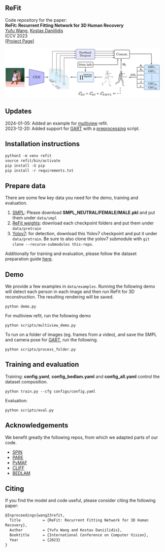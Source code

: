 ## ReFit
Code repository for the paper: \
**ReFit: Recurrent Fitting Network for 3D Human Recovery**  
[Yufu Wang](https://yufu-wang.github.io), [Kostas Daniilidis](https://www.cis.upenn.edu/~kostas/)\
ICCV 2023 \
[[Project Page](https://yufu-wang.github.io/refit_humans/)]

<img src="data/method.png" width="700">

## Updates
2024-01-05: Added an example for [multiview](scripts/multiview_demo.py) refit. <br>
2023-12-20: Added support for [GART](https://github.com/JiahuiLei/GART) with a [preprocessing](scripts/process_folder.py) script.<br>

## Installation instructions
```
python3 -m venv refit
source refit/bin/activate
pip install -U pip
pip install -r requirements.txt
```

## Prepare data
There are some few key data you need for the demo, training and evaluation.
1. [SMPL](https://smpl.is.tue.mpg.de): Please download <strong>SMPL_NEUTRAL/FEMALE/MALE.pkl</strong> and put them under `data/smpl`
2. [ReFit weights](https://drive.google.com/drive/folders/1B5V_CiCxwmsnJBGJJjJiLqcRHA6glWxx?usp=share_link): download each checkpoint folders and put them under `data/pretrain`
3. [Yolov7](https://github.com/WongKinYiu/yolov7/releases/download/v0.1/yolov7-e6e.pt): for detection, download this Yolov7 checkpoint and put it under `data/pretrain`. Be sure to also clone the yolov7 submodule with `git clone --recurse-submodules this-repo`.

Additionally for training and evaluation, please follow the dataset preparation guide [here](data). 


## Demo
We provide a few examples in `data/examples`. Running the following demo will detect each person in each image and then run ReFit for 3D reconstruction. The resulting rendering will be saved.
```
python demo.py
```
For multiview refit, run the following demo
```
python scripts/multiview_demo.py
```
To run on a folder of images (eg. frames from a video), and save the SMPL and camera pose for [GART](https://github.com/JiahuiLei/GART), run the following. 
```
python scripts/process_folder.py
```

## Training and evaluation
Training: <strong>config.yaml</strong>, <strong>config_bedlam.yaml</strong> and <strong>config_all.yaml</strong> control the dataset composition.
```
python train.py --cfg configs/config.yaml 
```

Evaluation:
```
python scripts/eval.py
```

## Acknowledgements
We benefit greatly the following repos, from which we adapted parts of our code.
- [SPIN](https://github.com/nkolot/SPIN)
- [PARE](https://github.com/mkocabas/PARE)
- [PyMAF](https://github.com/HongwenZhang/PyMAF)
- [CLIFF](https://github.com/huawei-noah/noah-research/tree/master/CLIFF)
- [BEDLAM](https://github.com/pixelite1201/BEDLAM)
  

## Citing
If you find the model and code useful, please consider citing the following paper:

	@Inproceedings{wang23refit,
	  Title          = {ReFit: Recurrent Fitting Network for 3D Human Recovery},
	  Author         = {Yufu Wang and Kostas Daniilidis},
	  Booktitle      = {International Conference on Computer Vision},
	  Year           = {2023}
	}
